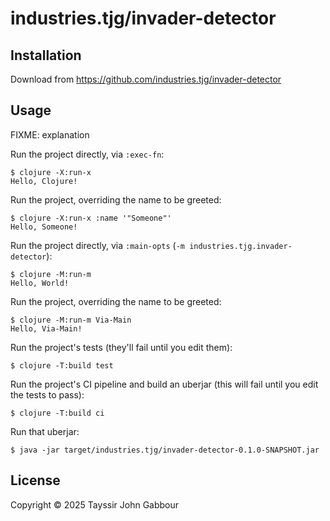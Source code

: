 # industries.tjg/invader-detector

## Installation

Download from https://github.com/industries.tjg/invader-detector

## Usage

FIXME: explanation

Run the project directly, via `:exec-fn`:

    $ clojure -X:run-x
    Hello, Clojure!

Run the project, overriding the name to be greeted:

    $ clojure -X:run-x :name '"Someone"'
    Hello, Someone!

Run the project directly, via `:main-opts` (`-m industries.tjg.invader-detector`):

    $ clojure -M:run-m
    Hello, World!

Run the project, overriding the name to be greeted:

    $ clojure -M:run-m Via-Main
    Hello, Via-Main!

Run the project's tests (they'll fail until you edit them):

    $ clojure -T:build test

Run the project's CI pipeline and build an uberjar (this will fail until you edit the tests to pass):

    $ clojure -T:build ci

Run that uberjar:

    $ java -jar target/industries.tjg/invader-detector-0.1.0-SNAPSHOT.jar


## License

Copyright © 2025 Tayssir John Gabbour
